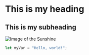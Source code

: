 # This is my heading
## This is my subheading 

![Image of the Sunshine](https://i.cbc.ca/1.4856071.1678464975!/fileImage/httpImage/image.jpg_gen/derivatives/16x9_780/surfing-with-the-sun-nova-scotia.jpg)

``` javascript
let myVar = "Hello, world!";
```
